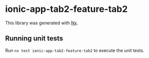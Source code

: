 # ionic-app-tab2-feature-tab2

This library was generated with [Nx](https://nx.dev).

## Running unit tests

Run `nx test ionic-app-tab2-feature-tab2` to execute the unit tests.
